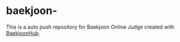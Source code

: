 # baekjoon-
This is a auto push repository for Baekjoon Online Judge created with [BaekjoonHub](https://github.com/BaekjoonHub/BaekjoonHub).
